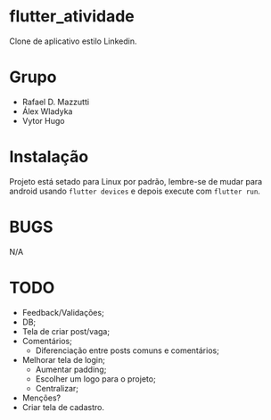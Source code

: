 # flutter_atividade

Clone de aplicativo estilo Linkedin.

# Grupo

- Rafael D. Mazzutti
- Álex Wladyka
- Vytor Hugo

# Instalação

Projeto está setado para Linux por padrão, lembre-se de mudar para android usando `flutter devices` e depois execute com `flutter run`.

# BUGS

N/A

# TODO

* Feedback/Validações;
* DB;
* Tela de criar post/vaga;
* Comentários;
    * Diferenciação entre posts comuns e comentários;
* Melhorar tela de login;
    * Aumentar padding;
    * Escolher um logo para o projeto;
    * Centralizar;
* Menções?
* Criar tela de cadastro.